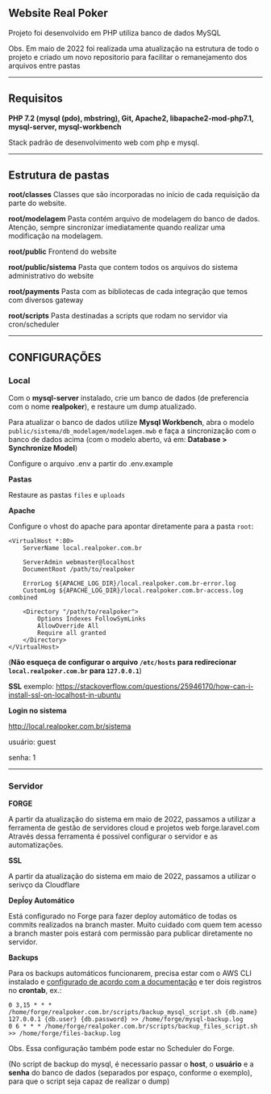 ## Website Real Poker

Projeto foi desenvolvido em PHP utiliza banco de dados MySQL

Obs. Em maio de 2022 foi realizada uma atualização na estrutura de todo o projeto e criado um novo repositorio para facilitar o remanejamento dos arquivos entre pastas

---

## Requisitos


**PHP 7.2 (mysql (pdo), mbstring), Git, Apache2, libapache2-mod-php7.1, mysql-server, mysql-workbench**

Stack padrão de desenvolvimento web com php e mysql.


---

## Estrutura de pastas


**root/classes**
Classes que são incorporadas no início de cada requisição da parte do website.

**root/modelagem**
Pasta contém arquivo de modelagem do banco de dados. Atenção, sempre sincronizar imediatamente quando realizar uma modificação na modelagem.

**root/public**
Frontend do website

**root/public/sistema**
Pasta que contem todos os arquivos do sistema administrativo do website

**root/payments**
Pasta com as bibliotecas de cada integração que temos com diversos gateway

**root/scripts**
Pasta destinadas a scripts que rodam no servidor via cron/scheduler


---

## CONFIGURAÇÕES

### Local

Com o **mysql-server** instalado, crie um banco de dados (de preferencia com o nome **realpoker**), e restaure um dump atualizado.

Para atualizar o banco de dados utilize **Mysql Workbench**, abra o modelo ```public/sistema/db_modelagem/modelagem.mwb``` e faça a sincronização com o banco de dados acima (com o modelo aberto, vá em: **Database > Synchronize Model**)

Configure o arquivo .env a partir do .env.example


**Pastas**

Restaure as pastas ```files``` e ```uploads``` 


**Apache**

Configure o vhost do apache para apontar diretamente para a pasta ```root```:
```
<VirtualHost *:80>
	ServerName local.realpoker.com.br

	ServerAdmin webmaster@localhost
	DocumentRoot /path/to/realpoker

	ErrorLog ${APACHE_LOG_DIR}/local.realpoker.com.br-error.log
	CustomLog ${APACHE_LOG_DIR}/local.realpoker.com.br-access.log combined

	<Directory "/path/to/realpoker">
		Options Indexes FollowSymLinks
		AllowOverride All
		Require all granted
	</Directory>
</VirtualHost>
```
(**Não esqueça de configurar o arquivo ```/etc/hosts``` para redirecionar ```local.realpoker.com.br``` para ```127.0.0.1```**)


**SSL**
exemplo: https://stackoverflow.com/questions/25946170/how-can-i-install-ssl-on-localhost-in-ubuntu

**Login no sistema**

http://local.realpoker.com.br/sistema

usuário: guest

senha: 1

---

### Servidor

**FORGE**

A partir da atualização do sistema em maio de 2022, passamos a utilizar a ferramenta de gestão de servidores cloud e projetos web forge.laravel.com
Através dessa ferramenta é possivel configurar o servidor e as automatizações.



**SSL**

A partir da atualização do sistema em maio de 2022, passamos a utilizar o serivço da Cloudflare 



**Depĺoy Automático**

Está configurado no Forge para fazer deploy automático de todas os commits realizados na branch master.  Muito cuidado com quem tem acesso a branch master pois estará com permissão para publicar diretamente no servidor.



**Backups**

Para os backups automáticos funcionarem, precisa estar com o AWS CLI instalado e [configurado de acordo com a documentação](https://docs.aws.amazon.com/pt_br/cli/latest/userguide/cli-chap-getting-started.html) e ter dois registros no **crontab**, ex.:

```
0 3,15 * * * /home/forge/realpoker.com.br/scripts/backup_mysql_script.sh {db.name} 127.0.0.1 {db.user} {db.password} >> /home/forge/mysql-backup.log
0 6 * * * /home/forge/realpoker.com.br/scripts/backup_files_script.sh >> /home/forge/files-backup.log
```

Obs. Essa configuração também pode estar no Scheduler do Forge.

(No script de backup do mysql, é necessario passar o **host**, o **usuário** e a **senha** do banco de dados (separados por espaço, conforme o exemplo), para que o script seja capaz de realizar o dump)